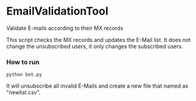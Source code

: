 # EmailValidationTool
Validate E-mails according to their MX records 

This script checks the MX records and updates the E-Mail list. It does not change the unsubscribed users, it only changes the subscribed users. 

### How to run

`python bot.py`


It will unsubscribe all invalid E-Mails and create a new file that named as "newlist.csv".
